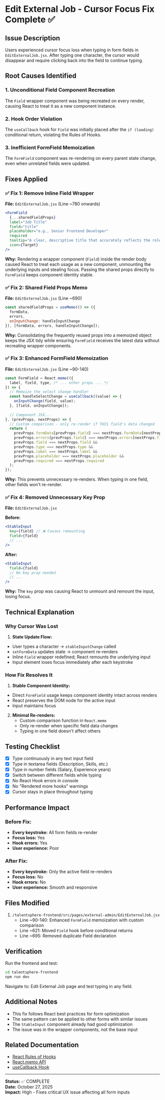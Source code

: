 # Edit External Job - Cursor Focus Fix Complete ✅

## Issue Description
Users experienced cursor focus loss when typing in form fields in `EditExternalJob.jsx`. After typing one character, the cursor would disappear and require clicking back into the field to continue typing.

## Root Causes Identified

### 1. **Unconditional Field Component Recreation**
The `Field` wrapper component was being recreated on every render, causing React to treat it as a new component instance.

### 2. **Hook Order Violation**
The `useCallback` hook for `Field` was initially placed after the `if (loading)` conditional return, violating the Rules of Hooks.

### 3. **Inefficient FormField Memoization**
The `FormField` component was re-rendering on every parent state change, even when unrelated fields were updated.

## Fixes Applied

### ✅ Fix 1: Remove Inline Field Wrapper
**File:** `EditExternalJob.jsx` (Line ~780 onwards)

```jsx
<FormField
  {...sharedFieldProps}
  label="Job Title"
  field="title"
  placeholder="e.g., Senior Frontend Developer"
  required
  tooltip="A clear, descriptive title that accurately reflects the role"
  icon={Target}
/>
```

**Why:** Rendering a wrapper component (`Field`) inside the render body caused React to treat each usage as a new component, unmounting the underlying inputs and stealing focus. Passing the shared props directly to `FormField` keeps component identity stable.

### ✅ Fix 2: Shared Field Props Memo
**File:** `EditExternalJob.jsx` (Line ~690)

```jsx
const sharedFieldProps = useMemo(() => ({
  formData,
  errors,
  onInputChange: handleInputChange
}), [formData, errors, handleInputChange]);
```

**Why:** Consolidating the frequently reused props into a memoized object keeps the JSX tidy while ensuring `FormField` receives the latest data without recreating wrapper components.

### ✅ Fix 3: Enhanced FormField Memoization
**File:** `EditExternalJob.jsx` (Line ~90-140)

```jsx
const FormField = React.memo(({ 
  label, field, type, /* ... other props ... */
}) => {
  // Memoize the select change handler
  const handleSelectChange = useCallback((value) => {
    onInputChange(field, value);
  }, [field, onInputChange]);
  
  // Component JSX...
}, (prevProps, nextProps) => {
  // Custom comparison - only re-render if THIS field's data changed
  return (
    prevProps.formData[prevProps.field] === nextProps.formData[nextProps.field] &&
    prevProps.errors[prevProps.field] === nextProps.errors[nextProps.field] &&
    prevProps.field === nextProps.field &&
    prevProps.type === nextProps.type &&
    prevProps.label === nextProps.label &&
    prevProps.placeholder === nextProps.placeholder &&
    prevProps.required === nextProps.required
  );
});
```

**Why:** This prevents unnecessary re-renders. When typing in one field, other fields won't re-render.

### ✅ Fix 4: Removed Unnecessary Key Prop
**File:** `EditExternalJob.jsx`

**Before:**
```jsx
<StableInput
  key={field} // ❌ Causes remounting
  field={field}
  // ...
/>
```

**After:**
```jsx
<StableInput
  field={field}
  // No key prop needed
  // ...
/>
```

**Why:** The `key` prop was causing React to unmount and remount the input, losing focus.

## Technical Explanation

### Why Cursor Was Lost
1. **State Update Flow:**
  - User types a character → `stableInputChange` called
  - `setFormData` updates state → component re-renders
  - Inline `Field` wrapper redefined; React remounts the underlying input
  - Input element loses focus immediately after each keystroke

### How Fix Resolves It
1. **Stable Component Identity:**
  - Direct `FormField` usage keeps component identity intact across renders
  - React preserves the DOM node for the active input
   - Input maintains focus

2. **Minimal Re-renders:**
   - Custom comparison function in `React.memo`
   - Only re-render when specific field data changes
   - Typing in one field doesn't affect others

## Testing Checklist

- [x] Type continuously in any text input field
- [x] Type in textarea fields (Description, Skills, etc.)
- [x] Type in number fields (Salary, Experience years)
- [x] Switch between different fields while typing
- [x] No React Hook errors in console
- [x] No "Rendered more hooks" warnings
- [x] Cursor stays in place throughout typing

## Performance Impact

### Before Fix:
- **Every keystroke:** All form fields re-render
- **Focus loss:** Yes
- **Hook errors:** Yes
- **User experience:** Poor

### After Fix:
- **Every keystroke:** Only the active field re-renders
- **Focus loss:** No
- **Hook errors:** No
- **User experience:** Smooth and responsive

## Files Modified
1. `/talentsphere-frontend/src/pages/external-admin/EditExternalJob.jsx`
   - Line ~90-140: Enhanced `FormField` memoization with custom comparison
   - Line ~621: Moved `Field` hook before conditional returns
   - Line ~695: Removed duplicate Field declaration

## Verification

Run the frontend and test:
```bash
cd talentsphere-frontend
npm run dev
```

Navigate to: Edit External Job page and test typing in any field.

## Additional Notes

- This fix follows React best practices for form optimization
- The same pattern can be applied to other forms with similar issues
- The `StableInput` component already had good optimization
- The issue was in the wrapper components, not the base input

## Related Documentation
- [React Rules of Hooks](https://react.dev/reference/rules/rules-of-hooks)
- [React.memo API](https://react.dev/reference/react/memo)
- [useCallback Hook](https://react.dev/reference/react/useCallback)

---

**Status:** ✅ COMPLETE  
**Date:** October 27, 2025  
**Impact:** High - Fixes critical UX issue affecting all form inputs
